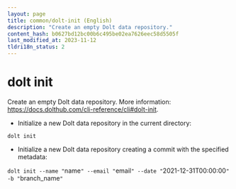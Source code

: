 ```yaml
---
layout: page
title: common/dolt-init (English)
description: "Create an empty Dolt data repository."
content_hash: b0627bd12bc00b6c495be02ea7626eec58d5505f
last_modified_at: 2023-11-12
tldri18n_status: 2
---
```

# dolt init

Create an empty Dolt data repository.
More information: <https://docs.dolthub.com/cli-reference/cli#dolt-init>.

- Initialize a new Dolt data repository in the current directory:

`dolt init`

- Initialize a new Dolt data repository creating a commit with the specified metadata:

`dolt init --name "`<span class="tldr-var badge badge-pill bg-dark-lm bg-white-dm text-white-lm text-dark-dm font-weight-bold">name</span>`" --email "`<span class="tldr-var badge badge-pill bg-dark-lm bg-white-dm text-white-lm text-dark-dm font-weight-bold">email</span>`" --date "`<span class="tldr-var badge badge-pill bg-dark-lm bg-white-dm text-white-lm text-dark-dm font-weight-bold">2021-12-31T00:00:00</span>`" -b "`<span class="tldr-var badge badge-pill bg-dark-lm bg-white-dm text-white-lm text-dark-dm font-weight-bold">branch_name</span>`"`
